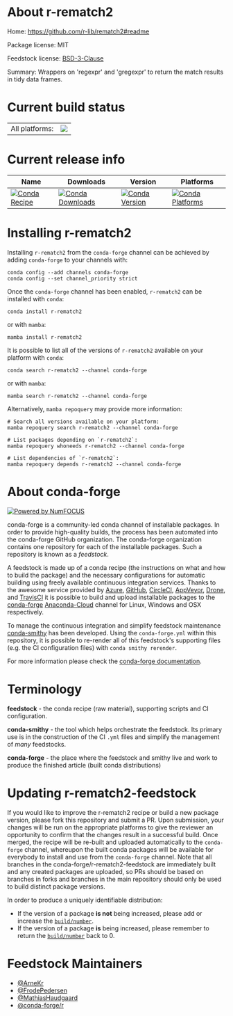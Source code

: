 About r-rematch2
================

Home: https://github.com/r-lib/rematch2#readme

Package license: MIT

Feedstock license: [BSD-3-Clause](https://github.com/conda-forge/r-rematch2-feedstock/blob/main/LICENSE.txt)

Summary: Wrappers on 'regexpr' and 'gregexpr' to return the match results in tidy data frames.

Current build status
====================


<table><tr><td>All platforms:</td>
    <td>
      <a href="https://dev.azure.com/conda-forge/feedstock-builds/_build/latest?definitionId=5759&branchName=main">
        <img src="https://dev.azure.com/conda-forge/feedstock-builds/_apis/build/status/r-rematch2-feedstock?branchName=main">
      </a>
    </td>
  </tr>
</table>

Current release info
====================

| Name | Downloads | Version | Platforms |
| --- | --- | --- | --- |
| [![Conda Recipe](https://img.shields.io/badge/recipe-r--rematch2-green.svg)](https://anaconda.org/conda-forge/r-rematch2) | [![Conda Downloads](https://img.shields.io/conda/dn/conda-forge/r-rematch2.svg)](https://anaconda.org/conda-forge/r-rematch2) | [![Conda Version](https://img.shields.io/conda/vn/conda-forge/r-rematch2.svg)](https://anaconda.org/conda-forge/r-rematch2) | [![Conda Platforms](https://img.shields.io/conda/pn/conda-forge/r-rematch2.svg)](https://anaconda.org/conda-forge/r-rematch2) |

Installing r-rematch2
=====================

Installing `r-rematch2` from the `conda-forge` channel can be achieved by adding `conda-forge` to your channels with:

```
conda config --add channels conda-forge
conda config --set channel_priority strict
```

Once the `conda-forge` channel has been enabled, `r-rematch2` can be installed with `conda`:

```
conda install r-rematch2
```

or with `mamba`:

```
mamba install r-rematch2
```

It is possible to list all of the versions of `r-rematch2` available on your platform with `conda`:

```
conda search r-rematch2 --channel conda-forge
```

or with `mamba`:

```
mamba search r-rematch2 --channel conda-forge
```

Alternatively, `mamba repoquery` may provide more information:

```
# Search all versions available on your platform:
mamba repoquery search r-rematch2 --channel conda-forge

# List packages depending on `r-rematch2`:
mamba repoquery whoneeds r-rematch2 --channel conda-forge

# List dependencies of `r-rematch2`:
mamba repoquery depends r-rematch2 --channel conda-forge
```


About conda-forge
=================

[![Powered by
NumFOCUS](https://img.shields.io/badge/powered%20by-NumFOCUS-orange.svg?style=flat&colorA=E1523D&colorB=007D8A)](https://numfocus.org)

conda-forge is a community-led conda channel of installable packages.
In order to provide high-quality builds, the process has been automated into the
conda-forge GitHub organization. The conda-forge organization contains one repository
for each of the installable packages. Such a repository is known as a *feedstock*.

A feedstock is made up of a conda recipe (the instructions on what and how to build
the package) and the necessary configurations for automatic building using freely
available continuous integration services. Thanks to the awesome service provided by
[Azure](https://azure.microsoft.com/en-us/services/devops/), [GitHub](https://github.com/),
[CircleCI](https://circleci.com/), [AppVeyor](https://www.appveyor.com/),
[Drone](https://cloud.drone.io/welcome), and [TravisCI](https://travis-ci.com/)
it is possible to build and upload installable packages to the
[conda-forge](https://anaconda.org/conda-forge) [Anaconda-Cloud](https://anaconda.org/)
channel for Linux, Windows and OSX respectively.

To manage the continuous integration and simplify feedstock maintenance
[conda-smithy](https://github.com/conda-forge/conda-smithy) has been developed.
Using the ``conda-forge.yml`` within this repository, it is possible to re-render all of
this feedstock's supporting files (e.g. the CI configuration files) with ``conda smithy rerender``.

For more information please check the [conda-forge documentation](https://conda-forge.org/docs/).

Terminology
===========

**feedstock** - the conda recipe (raw material), supporting scripts and CI configuration.

**conda-smithy** - the tool which helps orchestrate the feedstock.
                   Its primary use is in the construction of the CI ``.yml`` files
                   and simplify the management of *many* feedstocks.

**conda-forge** - the place where the feedstock and smithy live and work to
                  produce the finished article (built conda distributions)


Updating r-rematch2-feedstock
=============================

If you would like to improve the r-rematch2 recipe or build a new
package version, please fork this repository and submit a PR. Upon submission,
your changes will be run on the appropriate platforms to give the reviewer an
opportunity to confirm that the changes result in a successful build. Once
merged, the recipe will be re-built and uploaded automatically to the
`conda-forge` channel, whereupon the built conda packages will be available for
everybody to install and use from the `conda-forge` channel.
Note that all branches in the conda-forge/r-rematch2-feedstock are
immediately built and any created packages are uploaded, so PRs should be based
on branches in forks and branches in the main repository should only be used to
build distinct package versions.

In order to produce a uniquely identifiable distribution:
 * If the version of a package **is not** being increased, please add or increase
   the [``build/number``](https://docs.conda.io/projects/conda-build/en/latest/resources/define-metadata.html#build-number-and-string).
 * If the version of a package **is** being increased, please remember to return
   the [``build/number``](https://docs.conda.io/projects/conda-build/en/latest/resources/define-metadata.html#build-number-and-string)
   back to 0.

Feedstock Maintainers
=====================

* [@ArneKr](https://github.com/ArneKr/)
* [@FrodePedersen](https://github.com/FrodePedersen/)
* [@MathiasHaudgaard](https://github.com/MathiasHaudgaard/)
* [@conda-forge/r](https://github.com/conda-forge/r/)

